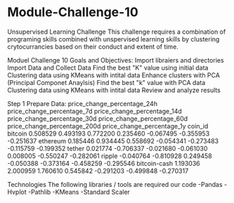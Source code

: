 # Module-Challenge-10

Unsupervised Learning Challenge
This challenge requires a combination of programing skills combined with unspervised learning skills by clustering crytocurrancies based on their conduct and extent of time.

Moduel Challenge 10 Goals and Objectives:
Import libraiers and directories
Import Data and Collect Data
Find the best "K" value using initial data
Clustering data using KMeans with intital data 
Enhance clusters with PCA (Principal Componet Anaylsis)
Find the best "k" value with PCA data
Clustering data using KMeans with intital data
Review and analyze results

Step 1 Prepare Data:
	price_change_percentage_24h	price_change_percentage_7d	price_change_percentage_14d	price_change_percentage_30d	price_change_percentage_60d	price_change_percentage_200d	price_change_percentage_1y
coin_id							
bitcoin	0.508529	0.493193	0.772200	0.235460	-0.067495	-0.355953	-0.251637
ethereum	0.185446	0.934445	0.558692	-0.054341	-0.273483	-0.115759	-0.199352
tether	0.021774	-0.706337	-0.021680	-0.061030	0.008005	-0.550247	-0.282061
ripple	-0.040764	-0.810928	0.249458	-0.050388	-0.373164	-0.458259	-0.295546
bitcoin-cash	1.193036	2.000959	1.760610	0.545842	-0.291203	-0.499848	-0.270317


Technologies
The following libraries / tools are required our code
-Pandas
-Hvplot
-Pathlib 
-KMeans
-Standard Scaler
